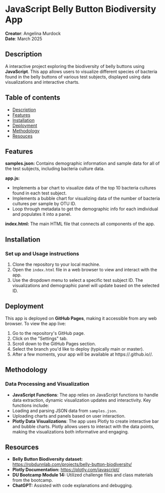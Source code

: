 # JavaScript Belly Button Biodiversity App
**Creator**: Angelina Murdock  
**Date**: March 2025

## Description
A interactive project exploring the biodiversity of belly buttons using **JavaScript**. This app allows users to visualize different species of bacteria found in the belly buttons of various test subjects, displayed using data visualizations and interactive charts.

## Table of contents
- [Description](#description)
- [Features](#features)
- [Installation](#installation)
- [Deployment](#deployment)
- [Methodology](#methodology)
- [Resouces](#resources)

## Features
**samples.json:** Contains demographic information and sample data for all of the test subjects, including bacteria culture data.

**app.js:**
- Implements a bar chart to visualize data of the top 10 bacteria cultures found in each test subject.
- Implements a bubble chart for visualizing data of the number of bacteria cultures per sample by OTU ID.
- Loop through metadata to get the demographic info for each imdividual and populates it into a panel.

**index.html:** The main HTML file that connects all components of the app.

## Installation
### Set up and  Usage instructions
1. Clone the repository to your local machine.
2. Open the `index.html` file in a web browser to view and interact with the app.
3. Use the dropdown menu to select a specific test subject ID. The visualizations and demographic panel will update based on the selected ID. 

## Deployment
This app is deployed on **GitHub Pages**, making it accessible from any web browser. To view the app live:
1. Go to the repository's GitHub page.
2. Click on the "Settings" tab.
3. Scroll down to the GitHub Pages section.
4. Select the branch you'd like to deploy (typically main or master).
5. After a few moments, your app will be available at https://<username>.github.io/<repository-name>/.

## Methodology
### Data Processing and Visualization
- **JavaScript Functions**: The app relies on JavaScript functions to handle data extraction, dynamic visualization updates and interactivity. Key functions include:
- Loading and parsing JSON data from `samples.json`.
- Uploading charts and panels based on user interaction.
- **Plotly Data Visualizations**: The app uses Plotly to create interactive bar and bubble charts. Plotly allows users to interact with the data points, making the visualizations both informative and engaging.

## Resources
* **Belly Button Biodiversity dataset:** https://robdunnlab.com/projects/belly-button-biodiversity/ 
* **Plotly Documentation:** https://plotly.com/javascript/ 
* **DU Bootcamp Module 14:** Utilized challenge files and class materials from the bootcamp.
* **ChatGPT:** Assisted with code explanations and debugging.
